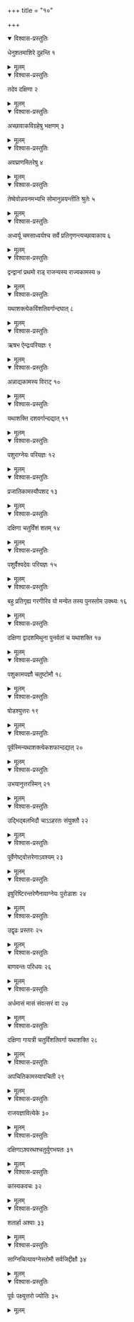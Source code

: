 +++
title = "१०"

+++


<details open><summary>विश्वास-प्रस्तुतिः</summary>

धेनुशतमाशिरे दुहन्ति १
</details>

<details><summary>मूलम्</summary>

धेनुशतमाशिरे दुहन्ति १
</details>


<details open><summary>विश्वास-प्रस्तुतिः</summary>

तदेव दक्षिणा २
</details>

<details><summary>मूलम्</summary>

तदेव दक्षिणा २
</details>


<details open><summary>विश्वास-प्रस्तुतिः</summary>

अच्छावाकविग्रहेषु भक्षणम् ३
</details>

<details><summary>मूलम्</summary>

अच्छावाकविग्रहेषु भक्षणम् ३
</details>


<details open><summary>विश्वास-प्रस्तुतिः</summary>

अवघ्राणमितरेषु ४
</details>

<details><summary>मूलम्</summary>

अवघ्राणमितरेषु ४
</details>


<details open><summary>विश्वास-प्रस्तुतिः</summary>

तेष्वेवोन्नयनमभ्यभि सोमानुन्नयन्तीति श्रुतेः ५
</details>

<details><summary>मूलम्</summary>

तेष्वेवोन्नयनमभ्यभि सोमानुन्नयन्तीति श्रुतेः ५
</details>


<details open><summary>विश्वास-प्रस्तुतिः</summary>

अध्वर्यू चमसाध्वर्यश्च सर्वे प्रतिगृणन्त्यच्छावाकाय ६
</details>

<details><summary>मूलम्</summary>

अध्वर्यू चमसाध्वर्यश्च सर्वे प्रतिगृणन्त्यच्छावाकाय ६
</details>


<details open><summary>विश्वास-प्रस्तुतिः</summary>

 द्वन्द्वानां प्रथमो राड् राजन्यस्य राज्यकामस्य ७
</details>

<details><summary>मूलम्</summary>

 द्वन्द्वानां प्रथमो राड् राजन्यस्य राज्यकामस्य ७
</details>


<details open><summary>विश्वास-प्रस्तुतिः</summary>

यथाशक्त्येकविंशतिवर्गान्दघात् ८
</details>

<details><summary>मूलम्</summary>

यथाशक्त्येकविंशतिवर्गान्दघात् ८
</details>


<details open><summary>विश्वास-प्रस्तुतिः</summary>

ऋषभ ऐन्द्रःपरियज्ञः ९
</details>

<details><summary>मूलम्</summary>

ऋषभ ऐन्द्रःपरियज्ञः ९
</details>


<details open><summary>विश्वास-प्रस्तुतिः</summary>

अन्नाद्यकामस्य विराट् १०
</details>

<details><summary>मूलम्</summary>

अन्नाद्यकामस्य विराट् १०
</details>


<details open><summary>विश्वास-प्रस्तुतिः</summary>

यथाशक्ति दशवर्गान्दद्यात् ११
</details>

<details><summary>मूलम्</summary>

यथाशक्ति दशवर्गान्दद्यात् ११
</details>


<details open><summary>विश्वास-प्रस्तुतिः</summary>

पशुराग्नेयः परियज्ञः १२
</details>

<details><summary>मूलम्</summary>

पशुराग्नेयः परियज्ञः १२
</details>


<details open><summary>विश्वास-प्रस्तुतिः</summary>

प्रजातिकामस्यौपशद १३
</details>

<details><summary>मूलम्</summary>

प्रजातिकामस्यौपशद १३
</details>


<details open><summary>विश्वास-प्रस्तुतिः</summary>

दक्षिणा चतुर्विंशं शतम् १४
</details>

<details><summary>मूलम्</summary>

दक्षिणा चतुर्विंशं शतम् १४
</details>


<details open><summary>विश्वास-प्रस्तुतिः</summary>

पशुर्वैश्वदेवः परियज्ञः १५
</details>

<details><summary>मूलम्</summary>

पशुर्वैश्वदेवः परियज्ञः १५
</details>


<details open><summary>विश्वास-प्रस्तुतिः</summary>

बहु प्रतिगृह्य गरगीरिव यो मन्येत तस्य पुनस्तोम उक्थ्यः १६
</details>

<details><summary>मूलम्</summary>

बहु प्रतिगृह्य गरगीरिव यो मन्येत तस्य पुनस्तोम उक्थ्यः १६
</details>


<details open><summary>विश्वास-प्रस्तुतिः</summary>

दक्षिणा द्वादशमिथुना पुनर्वतां च यथाशक्ति १७
</details>

<details><summary>मूलम्</summary>

दक्षिणा द्वादशमिथुना पुनर्वतां च यथाशक्ति १७
</details>


<details open><summary>विश्वास-प्रस्तुतिः</summary>

पशुकामयज्ञौ चतुष्टोमौ १८
</details>

<details><summary>मूलम्</summary>

पशुकामयज्ञौ चतुष्टोमौ १८
</details>


<details open><summary>विश्वास-प्रस्तुतिः</summary>

षोडश्युत्तरः १९
</details>

<details><summary>मूलम्</summary>

षोडश्युत्तरः १९
</details>


<details open><summary>विश्वास-प्रस्तुतिः</summary>

पूर्वस्मिन्यथाशक्त्येकशफान्दद्यात् २०
</details>

<details><summary>मूलम्</summary>

पूर्वस्मिन्यथाशक्त्येकशफान्दद्यात् २०
</details>


<details open><summary>विश्वास-प्रस्तुतिः</summary>

उभयानुत्तरस्मिन् २१
</details>

<details><summary>मूलम्</summary>

उभयानुत्तरस्मिन् २१
</details>


<details open><summary>विश्वास-प्रस्तुतिः</summary>

उद्भिद्बलभिदौ चाऽऽहरतः संयुक्तौ २२
</details>

<details><summary>मूलम्</summary>

उद्भिद्बलभिदौ चाऽऽहरतः संयुक्तौ २२
</details>


<details open><summary>विश्वास-प्रस्तुतिः</summary>

पूर्वेणेष्ट्वोत्तरेणाऽवश्यम् २३
</details>

<details><summary>मूलम्</summary>

पूर्वेणेष्ट्वोत्तरेणाऽवश्यम् २३
</details>


<details open><summary>विश्वास-प्रस्तुतिः</summary>

इषुरिष्टिरन्तरेणैनावाग्नेयः पुरोडाशः २४
</details>

<details><summary>मूलम्</summary>

इषुरिष्टिरन्तरेणैनावाग्नेयः पुरोडाशः २४
</details>


<details open><summary>विश्वास-प्रस्तुतिः</summary>

उद्वृढः प्रस्तरः २५
</details>

<details><summary>मूलम्</summary>

उद्वृढः प्रस्तरः २५
</details>


<details open><summary>विश्वास-प्रस्तुतिः</summary>

बाणवन्तः परिधयः २६
</details>

<details><summary>मूलम्</summary>

बाणवन्तः परिधयः २६
</details>


<details open><summary>विश्वास-प्रस्तुतिः</summary>

अर्धमासं मासं संवत्सरं वा २७
</details>

<details><summary>मूलम्</summary>

अर्धमासं मासं संवत्सरं वा २७
</details>


<details open><summary>विश्वास-प्रस्तुतिः</summary>

दक्षिणा गायत्री चतुर्विंशतिवर्गा यथाशक्ति २८
</details>

<details><summary>मूलम्</summary>

दक्षिणा गायत्री चतुर्विंशतिवर्गा यथाशक्ति २८
</details>


<details open><summary>विश्वास-प्रस्तुतिः</summary>

अपचितिकामस्यापचिती २९
</details>

<details><summary>मूलम्</summary>

अपचितिकामस्यापचिती २९
</details>


<details open><summary>विश्वास-प्रस्तुतिः</summary>

राजयज्ञावित्येके ३०
</details>

<details><summary>मूलम्</summary>

राजयज्ञावित्येके ३०
</details>


<details open><summary>विश्वास-प्रस्तुतिः</summary>

दक्षिणाऽश्वरथश्चतुर्युगभयतः ३१
</details>

<details><summary>मूलम्</summary>

दक्षिणाऽश्वरथश्चतुर्युगभयतः ३१
</details>


<details open><summary>विश्वास-प्रस्तुतिः</summary>

कांस्यकवचः ३२
</details>

<details><summary>मूलम्</summary>

कांस्यकवचः ३२
</details>


<details open><summary>विश्वास-प्रस्तुतिः</summary>

शतार्हा अश्वाः ३३
</details>

<details><summary>मूलम्</summary>

शतार्हा अश्वाः ३३
</details>


<details open><summary>विश्वास-प्रस्तुतिः</summary>

साग्निचित्यावग्नेस्तोमौ सर्वजिद्दीक्षौ ३४
</details>

<details><summary>मूलम्</summary>

साग्निचित्यावग्नेस्तोमौ सर्वजिद्दीक्षौ ३४
</details>


<details open><summary>विश्वास-प्रस्तुतिः</summary>

पूर्वः पक्ष्युत्तरो ज्योतिः ३५
</details>

<details><summary>मूलम्</summary>

पूर्वः पक्ष्युत्तरो ज्योतिः ३५
</details>

